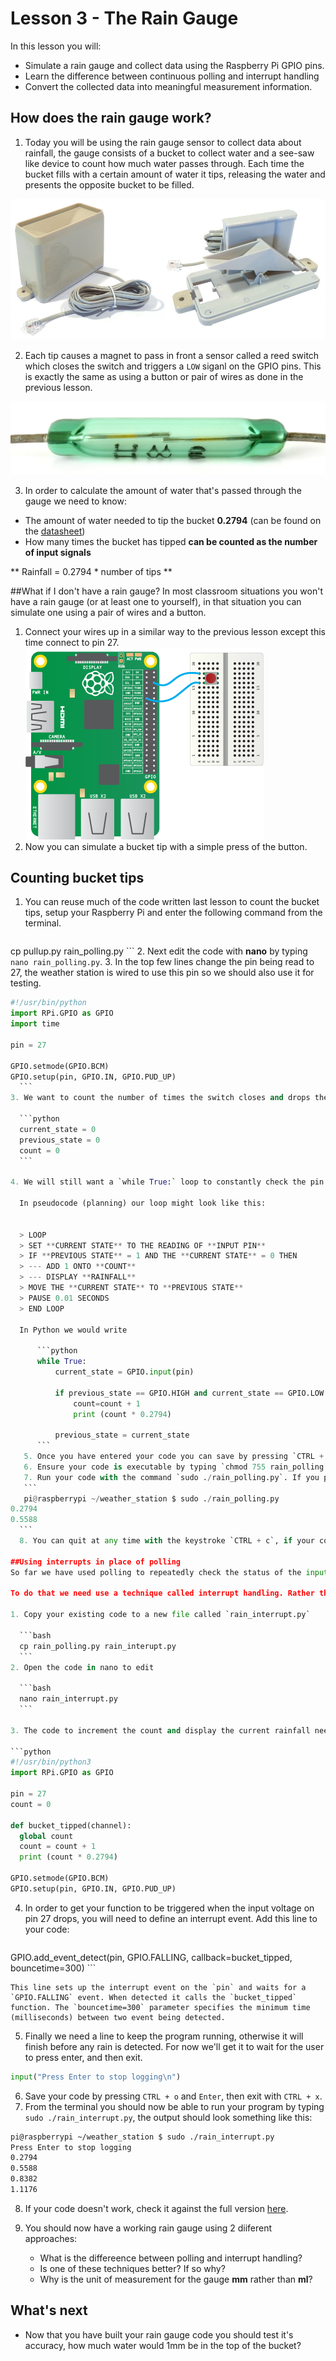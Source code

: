 # Lesson 3 - The Rain Gauge

In this lesson you will:

- Simulate a rain gauge and collect data using the Raspberry Pi GPIO pins.
- Learn the difference between continuous polling and interrupt handling
- Convert the collected data into meaningful measurement information.

## How does the rain gauge work?

1. Today you will be using the rain gauge sensor to collect data about rainfall, the gauge consists of a bucket to collect water and a see-saw like device to count how much water passes through. Each time the bucket fills with a certain amount of water it tips, releasing the water and presents the opposite bucket to be filled.

  ![](images/rain_gauge_both.jpg)

2. Each tip causes a magnet to pass in front a sensor called a reed switch which closes the switch and triggers a `LOW` siganl on the GPIO pins. This is exactly the same as using a button or pair of wires as done in the previous lesson.

  ![](images/reed_switch.jpg)

3. In order to calculate the amount of water that's passed through the gauge we need to know:
  - The amount of water needed to tip the bucket **0.2794** (can be found on the [datasheet](https://www.argentdata.com/files/80422_datasheet.pdf))
  - How many times the bucket has tipped **can be counted as the number of input signals**

  ** Rainfall = 0.2794 * number of tips **

##What if I don't have a rain gauge?
In most classroom situations you won't have a rain gauge (or at least one to yourself), in that situation you can simulate one using a pair of wires and a button.

1. Connect your wires up in a similar way to the previous lesson  except this time connect to pin 27.
	![](images/gpio-setup.png)
2. Now you can simulate a bucket tip with a simple press of the button.

## Counting bucket tips
1. You can reuse much of the code written last lesson to count the bucket tips, setup your Raspberry Pi and enter the following command from the terminal.

	```bash
cp pullup.py rain_polling.py
	```
2. Next edit the code with **nano**  by typing `nano rain_polling.py`.
3. In the top few lines change the pin being read to 27, the weather station is wired to use this pin so we should also use it for testing.

  ```python
  #!/usr/bin/python
  import RPi.GPIO as GPIO
  import time

  pin = 27

  GPIO.setmode(GPIO.BCM)
  GPIO.setup(pin, GPIO.IN, GPIO.PUD_UP)
    ```
3. We want to count the number of times the switch closes and drops the voltage from `HIGH` to `LOW`. In order to do this we need to keep track of the **current state** of the pin, the **previous state** and also the **count** of how many siganls there have been. To do this create 3 variables and set them each to 0.

	```python
	current_state = 0
	previous_state = 0
	count = 0
	```

4. We will still want a `while True:` loop to constantly check the pin status, but we want to do something extra with it.

	In pseudocode (planning) our loop might look like this:


    > LOOP
	> SET **CURRENT STATE** TO THE READING OF **INPUT PIN**
	> IF **PREVIOUS STATE** = 1 AND THE **CURRENT STATE** = 0 THEN
	> --- ADD 1 ONTO **COUNT**
	> --- DISPLAY **RAINFALL**
	> MOVE THE **CURRENT STATE** TO **PREVIOUS STATE**
	> PAUSE 0.01 SECONDS
	> END LOOP

	In Python we would write
		
		```python
		while True:
	        current_state = GPIO.input(pin)

	        if previous_state == GPIO.HIGH and current_state == GPIO.LOW:
	            count=count + 1
	            print (count * 0.2794)

			previous_state = current_state
		```
     5. Once you have entered your code you can save by pressing `CTRL + o` then `enter`, and then exit with `CTRL + x`.
     6. Ensure your code is executable by typing `chmod 755 rain_polling.py`.
     7. Run your code with the command `sudo ./rain_polling.py`. If you press your button a few times, it should look something like this:
     ```
     pi@raspberrypi ~/weather_station $ sudo ./rain_polling.py 
0.2794
0.5588
	```
	8. You can quit at any time with the keystroke `CTRL + c`, if your code doesn't work review the steps and the complete `rain_polling.py` code [here](code/rain_polling.py).

##Using interrupts in place of polling
So far we have used polling to repeatedly check the status of the input pin, something which is very inefficient. The code constantly checks for rainfall every 0.01 seconds, which uses some processing power. Wouldn't it be better if the system only checked for rainfall when it was raining and ignored the rain gauge the rest of the time?

To do that we need use a technique called interrupt handling. Rather than constantly check the status of the pin, we use a mechanism called an interrupt to trigger a function.

1. Copy your existing code to a new file called `rain_interrupt.py`

	```bash
	cp rain_polling.py rain_interupt.py
	```
2. Open the code in nano to edit

	```bash
	nano rain_interrupt.py
	```

3. The code to increment the count and display the current rainfall need to be moved into a function. You should also remove the variables **current_state** and **previous_state** as we won't need them. You ought call the function something sensible and you will need this function name for the next step. We've called ours `bucket_tipped`

```python
#!/usr/bin/python3
import RPi.GPIO as GPIO

pin = 27
count = 0

def bucket_tipped(channel):
    global count
    count = count + 1
    print (count * 0.2794)

GPIO.setmode(GPIO.BCM)
GPIO.setup(pin, GPIO.IN, GPIO.PUD_UP)

```

4. In order to get your function to be triggered when the input voltage on pin 27 drops, you will need to define an interrupt event. Add this line to your code:

	```python
GPIO.add_event_detect(pin, GPIO.FALLING, callback=bucket_tipped, bouncetime=300)
	```

	This line sets up the interrupt event on the `pin` and waits for a `GPIO.FALLING` event. When detected it calls the `bucket_tipped` function. The `bouncetime=300` parameter specifies the minimum time (milliseconds) between two event being detected.

5. Finally we need a line to keep the program running, otherwise it will finish before any rain is detected. For now we'll get it to wait for the user to press enter, and then exit.

```python
input("Press Enter to stop logging\n")
```

6. Save your code by pressing `CTRL + o` and `Enter`, then exit with `CTRL + x`.
7. From the terminal you should now be able to run your program by typing `sudo ./rain_interrupt.py`, the output should look something like this:

```bash
pi@raspberrypi ~/weather_station $ sudo ./rain_interrupt.py
Press Enter to stop logging
0.2794
0.5588
0.8382
1.1176
```

8. If your code doesn't work, check it against the full version [here](code/rain_interrupt.py).

9. You should now have a working rain gauge using 2 diiferent approaches:

	- What is the differeence between polling and interrupt handling?
	- Is one of these techniques better? If so why?
	- Why is the unit of measurement for the gauge **mm** rather than **ml**?

## What's next
- Now that you have built your rain gauge code you should test it's accuracy, how much water would 1mm be in the top of the bucket?
